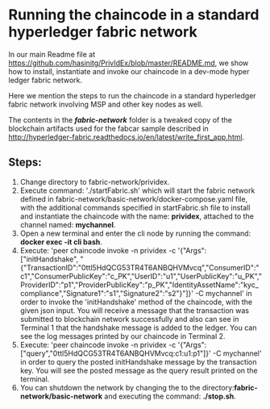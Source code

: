 # Running the chaincode in a standard hyperledger fabric network

In our main Readme file at https://github.com/hasinitg/PrivIdEx/blob/master/README.md, we show how to install, instantiate
and invoke our chaincode in a dev-mode hyper ledger fabric network.

Here we mention the steps to run the chaincode in a standard hyperledger fabric network involving MSP and other key nodes as well.

The contents in the  ***fabric-network*** folder is a tweaked copy of the blockchain artifacts used for the fabcar sample
described in http://hyperledger-fabric.readthedocs.io/en/latest/write_first_app.html.

## Steps:

1. Change directory to fabric-network/prividex.
2. Execute command: './startFabric.sh' which will start the fabric network defined in fabric-network/basic-network/docker-compose.yaml file,
with the additional commands specified in startFabric.sh file to install and instantiate the chaincode with the name: **prividex**,
attached to the channel named: **mychannel**.
3. Open a new terminal and enter the cli node by running the command: **docker exec -it cli bash**. 
4. Execute: 'peer chaincode invoke -n prividex -c '{"Args":["initHandshake", "{\"TransactionID\":\"0ttl5HdQCG53TR4T6ANBQHVMvcq\",\"ConsumerID\":\"c1\",\"ConsumerPublicKey\":\"c_PK\",\"UserID\":\"u1\",\"UserPublicKey\":\"u_PK\",\"ProviderID\":\"p1\",\"ProviderPublicKey\":\"p_PK\",\"IdentityAssetName\":\"kyc_compliance\",\"Signature1\":\"s1\",\"Signature2\":\"s2\"}"]}' -C mychannel' in order to invoke the 'initHandshake' method of the chaincode, with the given json input. You will receive a message that the transaction was submitted to blockchain network successfully and also can see in Terminal 1 that the handshake message is added to the ledger. You can see the log messages printed by our chaincode in Terminal 2.
5. Execute: 'peer chaincode invoke -n prividex -c '{"Args":["query","0ttl5HdQCG53TR4T6ANBQHVMvcq:c1:u1:p1"]}' -C mychannel' in order to query the posted initHandshake message by the transaction key. You will see the posted message as the query result printed on the terminal.
6. You can shutdown the network by changing the to the directory:**fabric-network/basic-network** and executing the command: **./stop.sh**.
